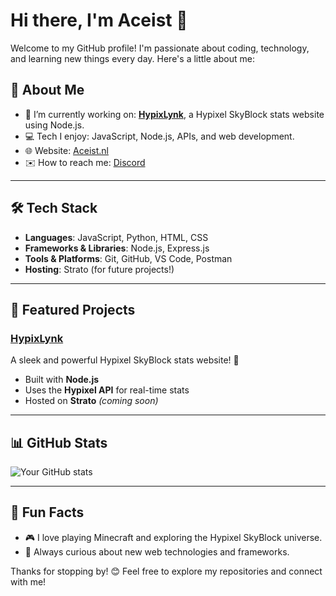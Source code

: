 # Hi there, I'm Aceist 👋

Welcome to my GitHub profile! I'm passionate about coding, technology, and learning new things every day. Here's a little about me:

## 🚀 About Me

- 🌱 I’m currently working on: **[HypixLynk](https://github.com/your-repo-link)**, a Hypixel SkyBlock stats website using Node.js.
- 💻 Tech I enjoy: JavaScript, Node.js, APIs, and web development.
- 🌐 Website: [Aceist.nl](https://www.aceist.nl)
- ✉️ How to reach me: [Discord](https://www.discordapp.com/users/495254597749702656)

---

## 🛠️ Tech Stack

- **Languages**: JavaScript, Python, HTML, CSS
- **Frameworks & Libraries**: Node.js, Express.js
- **Tools & Platforms**: Git, GitHub, VS Code, Postman
- **Hosting**: Strato (for future projects!)

---

## 🌟 Featured Projects

### [HypixLynk](https://github.com/your-repo-link)
A sleek and powerful Hypixel SkyBlock stats website! 🚀
- Built with **Node.js**
- Uses the **Hypixel API** for real-time stats
- Hosted on **Strato** *(coming soon)*

---

## 📊 GitHub Stats

![Your GitHub stats](https://github-readme-stats.vercel.app/api?username=Aceistt&show_icons=true&theme=radical)

---

## 🖤 Fun Facts

- 🎮 I love playing Minecraft and exploring the Hypixel SkyBlock universe.
- 🧠 Always curious about new web technologies and frameworks.

Thanks for stopping by! 😊 Feel free to explore my repositories and connect with me!

<!--
**Aceistt/Aceistt** is a ✨ _special_ ✨ repository because its `README.md` (this file) appears on your GitHub profile.

Here are some ideas to get you started:

- 🔭 I’m currently working on ...
- 🌱 I’m currently learning ...
- 👯 I’m looking to collaborate on ...
- 🤔 I’m looking for help with ...
- 💬 Ask me about ...
- 📫 How to reach me: ...
- 😄 Pronouns: ...
- ⚡ Fun fact: ...
-->
